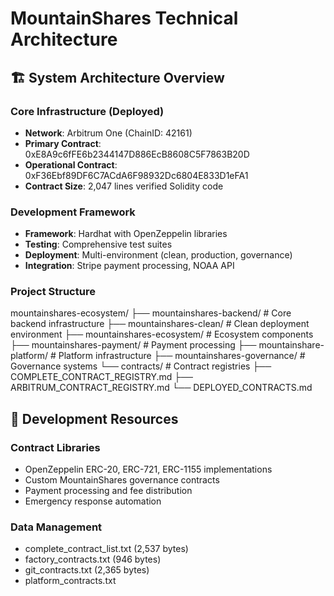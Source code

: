 # MountainShares Technical Architecture

## 🏗️ System Architecture Overview
### Core Infrastructure (Deployed)
- **Network**: Arbitrum One (ChainID: 42161)
- **Primary Contract**: 0xE8A9c6fFE6b2344147D886EcB8608C5F7863B20D
- **Operational Contract**: 0xF36Ebf89DF6C7ACdA6F98932Dc6804E833D1eFA1
- **Contract Size**: 2,047 lines verified Solidity code

### Development Framework
- **Framework**: Hardhat with OpenZeppelin libraries
- **Testing**: Comprehensive test suites
- **Deployment**: Multi-environment (clean, production, governance)
- **Integration**: Stripe payment processing, NOAA API

### Project Structure

mountainshares-ecosystem/
├── mountainshares-backend/ # Core backend infrastructure
├── mountainshares-clean/ # Clean deployment environment
├── mountainshares-ecosystem/ # Ecosystem components
├── mountainshares-payment/ # Payment processing
├── mountainshare-platform/ # Platform infrastructure
├── mountainshares-governance/ # Governance systems
└── contracts/ # Contract registries
├── COMPLETE_CONTRACT_REGISTRY.md
├── ARBITRUM_CONTRACT_REGISTRY.md
└── DEPLOYED_CONTRACTS.md

## 🔧 Development Resources
### Contract Libraries
- OpenZeppelin ERC-20, ERC-721, ERC-1155 implementations
- Custom MountainShares governance contracts
- Payment processing and fee distribution
- Emergency response automation

### Data Management
- complete_contract_list.txt (2,537 bytes)
- factory_contracts.txt (946 bytes)
- git_contracts.txt (2,365 bytes)
- platform_contracts.txt

